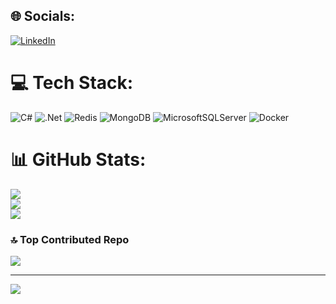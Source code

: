 
## 🌐 Socials:
[![LinkedIn](https://img.shields.io/badge/LinkedIn-%230077B5.svg?logo=linkedin&logoColor=white)](https://linkedin.com/in/https://www.linkedin.com/in/hani-gamini-8736692b/) 

# 💻 Tech Stack:
![C#](https://img.shields.io/badge/c%23-%23239120.svg?style=for-the-badge&logo=c-sharp&logoColor=white) ![.Net](https://img.shields.io/badge/.NET-5C2D91?style=for-the-badge&logo=.net&logoColor=white) ![Redis](https://img.shields.io/badge/redis-%23DD0031.svg?style=for-the-badge&logo=redis&logoColor=white) ![MongoDB](https://img.shields.io/badge/MongoDB-%234ea94b.svg?style=for-the-badge&logo=mongodb&logoColor=white) ![MicrosoftSQLServer](https://img.shields.io/badge/Microsoft%20SQL%20Sever-CC2927?style=for-the-badge&logo=microsoft%20sql%20server&logoColor=white) ![Docker](https://img.shields.io/badge/docker-%230db7ed.svg?style=for-the-badge&logo=docker&logoColor=white)
# 📊 GitHub Stats:
![](https://github-readme-stats.vercel.app/api?username=hanigamini&theme=blueberry&hide_border=false&include_all_commits=false&count_private=false)<br/>
![](https://github-readme-streak-stats.herokuapp.com/?user=hanigamini&theme=blueberry&hide_border=false)<br/>
![](https://github-readme-stats.vercel.app/api/top-langs/?username=hanigamini&theme=blueberry&hide_border=false&include_all_commits=false&count_private=false&layout=compact)

### 🔝 Top Contributed Repo
![](https://github-contributor-stats.vercel.app/api?username=hanigamini&limit=5&theme=dark&combine_all_yearly_contributions=true)

---
[![](https://visitcount.itsvg.in/api?id=hanigamini&icon=0&color=0)](https://visitcount.itsvg.in)

<!-- Proudly created with GPRM ( https://gprm.itsvg.in ) -->
